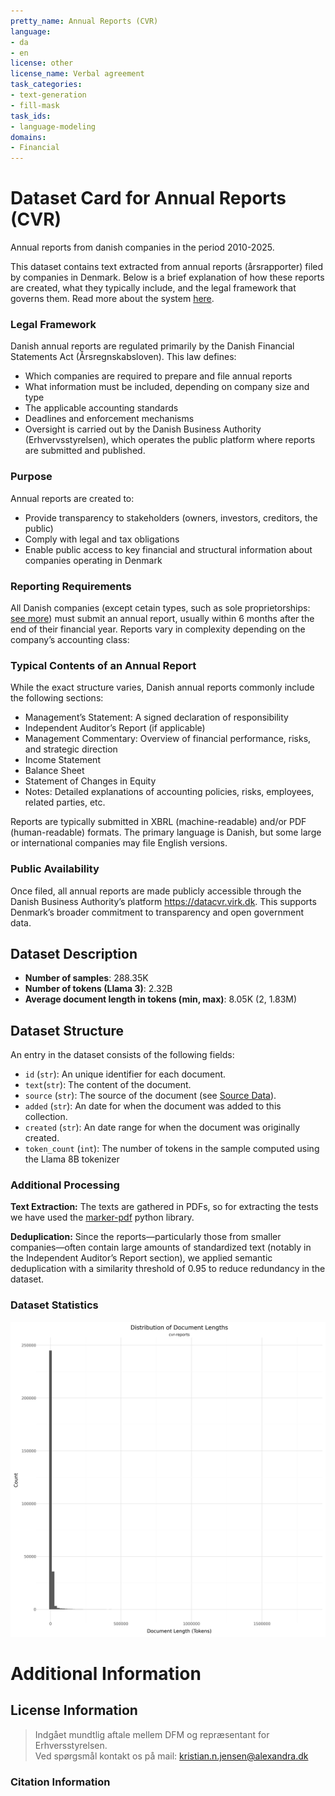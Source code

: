 ```yaml
---
pretty_name: Annual Reports (CVR)
language:
- da
- en
license: other
license_name: Verbal agreement
task_categories:
- text-generation
- fill-mask
task_ids:
- language-modeling
domains:
- Financial
---
```


# Dataset Card for Annual Reports (CVR)

<!-- START-SHORT DESCRIPTION -->
Annual reports from danish companies in the period 2010-2025. 
<!-- END-SHORT DESCRIPTION -->

This dataset contains text extracted from annual reports (årsrapporter) filed by companies in Denmark. Below is a brief explanation of how these reports are created, what they typically include, and the legal framework that governs them. Read more about the system [here](https://erhvervsstyrelsen.dk/vejledning-aarsrapporter).

### Legal Framework
Danish annual reports are regulated primarily by the Danish Financial Statements Act (Årsregnskabsloven). This law defines:

- Which companies are required to prepare and file annual reports
- What information must be included, depending on company size and type
- The applicable accounting standards
- Deadlines and enforcement mechanisms
- Oversight is carried out by the Danish Business Authority (Erhvervsstyrelsen), which operates the public platform where reports are submitted and published.

### Purpose
Annual reports are created to:

- Provide transparency to stakeholders (owners, investors, creditors, the public)
- Comply with legal and tax obligations
- Enable public access to key financial and structural information about companies operating in Denmark

### Reporting Requirements
All Danish companies (except cetain types, such as sole proprietorships: [see more](https://erhvervsstyrelsen.dk/vejledning-aarsrapporter#chapter1-1)) must submit an annual report, usually within 6 months after the end of their financial year. Reports vary in complexity depending on the company’s accounting class:



### Typical Contents of an Annual Report
While the exact structure varies, Danish annual reports commonly include the following sections:

- Management’s Statement: A signed declaration of responsibility
- Independent Auditor’s Report (if applicable)
- Management Commentary: Overview of financial performance, risks, and strategic direction
- Income Statement
- Balance Sheet
- Statement of Changes in Equity
- Notes: Detailed explanations of accounting policies, risks, employees, related parties, etc.

Reports are typically submitted in XBRL (machine-readable) and/or PDF (human-readable) formats. The primary language is Danish, but some large or international companies may file English versions.

### Public Availability
Once filed, all annual reports are made publicly accessible through the Danish Business Authority’s platform https://datacvr.virk.dk. This supports Denmark’s broader commitment to transparency and open government data.



## Dataset Description

<!-- START-DESC-STATS -->
- **Number of samples**: 288.35K
- **Number of tokens (Llama 3)**: 2.32B
- **Average document length in tokens (min, max)**: 8.05K (2, 1.83M)
<!-- END-DESC-STATS -->


## Dataset Structure
An entry in the dataset consists of the following fields:

- `id` (`str`): An unique identifier for each document.
- `text`(`str`): The content of the document.
- `source` (`str`): The source of the document (see [Source Data](#source-data)).
- `added` (`str`): An date for when the document was added to this collection.
- `created` (`str`): An date range for when the document was originally created.
- `token_count` (`int`): The number of tokens in the sample computed using the Llama 8B tokenizer


### Additional Processing

**Text Extraction:** The texts are gathered in PDFs, so for extracting the tests we have used the [marker-pdf](https://github.com/datalab-to/marker/tree/master) python library.

**Deduplication:** Since the reports—particularly those from smaller companies—often contain large amounts of standardized text (notably in the Independent Auditor’s Report section), we applied semantic deduplication with a similarity threshold of 0.95 to reduce redundancy in the dataset.

### Dataset Statistics

<!-- START-DATASET PLOTS -->
<p align="center">
<img src="./images/dist_document_length.png" width="600" style="margin-right: 10px;" />
</p>
<!-- END-DATASET PLOTS -->


# Additional Information

## License Information
> Indgået mundtlig aftale mellem DFM og repræsentant for Erhversstyrelsen.  
> Ved spørgsmål kontakt os på mail: kristian.n.jensen@alexandra.dk
>

### Citation Information
